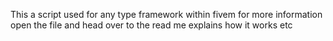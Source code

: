 This a script used for any type framework within fivem for more information open the file and head over to the read me explains how it works etc 
